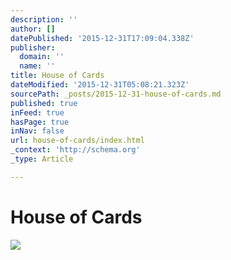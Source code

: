```yaml
---
description: ''
author: []
datePublished: '2015-12-31T17:09:04.338Z'
publisher:
  domain: ''
  name: ''
title: House of Cards
dateModified: '2015-12-31T05:08:21.323Z'
sourcePath: _posts/2015-12-31-house-of-cards.md
published: true
inFeed: true
hasPage: true
inNav: false
url: house-of-cards/index.html
_context: 'http://schema.org'
_type: Article

---
```

# House of Cards
![](https://the-grid-user-content.s3-us-west-2.amazonaws.com/27b38e9a-8610-4a46-a276-b99ed0c262a8.png)
